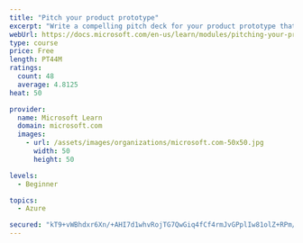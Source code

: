 ```yaml
---
title: "Pitch your product prototype"
excerpt: "Write a compelling pitch deck for your product prototype that will resonate with your audience and share the vision of your prototype."
webUrl: https://docs.microsoft.com/en-us/learn/modules/pitching-your-prototype/
type: course
price: Free
length: PT44M
ratings:
  count: 48
  average: 4.8125
heat: 50

provider:
  name: Microsoft Learn
  domain: microsoft.com
  images:
    - url: /assets/images/organizations/microsoft.com-50x50.jpg
      width: 50
      height: 50

levels:
  - Beginner

topics:
  - Azure

secured: "kT9+vWBhdxr6Xn/+AHI7d1whvRojTG7QwGiq4fCf4rmJvGPplIw81olZ+RPm/CHj5GKGchVSMuLXoMMYRauI4N59bxrzISwzo79hO6xlCCH0QbGjY5yoBkbs/+6yZvfUuxO2j4kRBXpWSescu8Fe7KFtwlh4yGZK1Fo50mhZX0G50EXTwfk1gCzlWObOnBtvJnyrIXs/spty7pQPogIeEjuDZQjhDUP38dcnYlKpwa6n7UWLezSQRnZg8XYZd63yNuA83cVLcaL/FDEiikhKVrCcmvMueysWpanSiug1/Z8aGveMKIdHaayy6kp1sakn3lUa1RdqeDU0zIi0P6HRzm0QRy84GTwJIGuJigoro7mwHtJ9OBp7W7qrFvb3pxJZM33iN2VL519wMtjbG/b/YLime0Z+0e9aU32OprQ1e/4=;MLgv/It4LSYUDSu7a6zmmg=="
---
```


